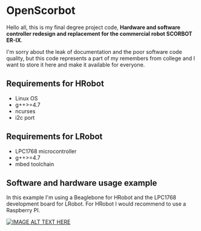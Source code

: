 # OpenScorbot
Hello all, this is my final degree project code, **Hardware and software controller redesign and replacement for the commercial robot SCORBOT ER-IX**.

I'm sorry about the leak of documentation and the poor software code quality, but this code represents a part of my remembers from college and I want to store it here and make it available for everyone.

## Requirements for HRobot
* Linux OS
* g++>=4.7
* ncurses
* i2c port

## Requirements for LRobot
* LPC1768 microcontroller
* g++>=4.7
* mbed toolchain

## Software and hardware usage example

In this example I'm using a Beaglebone for HRobot and the LPC1768 development board for LRobot. For HRobot I would recommend to use a Raspberry PI.

[![IMAGE ALT TEXT HERE](https://img.youtube.com/vi/7KNdVrbdTVg/0.jpg)](https://www.youtube.com/watch?v=7KNdVrbdTVg)
